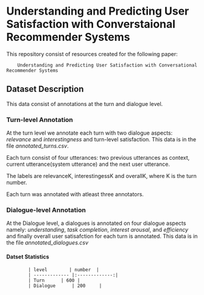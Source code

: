 # Understanding and Predicting User Satisfaction with Converstaional Recommender Systems


This repository consist of resources created for the following paper:


        Understanding and Predicting User Satisfaction with Conversational Recommender Systems
  

## Dataset Description

This data consist of annotations at the turn and dialogue level.

### Turn-level Annotation

At the turn level we annotate each turn with two dialogue aspects: *relevance* and *interestingness* and turn-level satisfaction. This data is in the file *annotated_turns.csv*.

Each turn consist of four utterances: two previous utterances as context, current utterance(system utterance) and the next user utterance. 

The labels are relevanceK, interestingessK and overallK, where K is the turn number.

Each turn was annotated with atleast three annotators.


### Dialogue-level Annotation

At the Dialogue level, a dialogues is annotated on four dialogue aspects namely: *understanding*, *task completion*, *interest arousal*, and *efficiency* and finally overall user satisafction for each turn is annotated. This data is in the file *annotated_dialogues.csv*

#### Datset Statistics


            | level        | number  | 
            | ------------- |:-------------:| 
            | Turn      | 600 | 
            | Dialogue      | 200     | 



